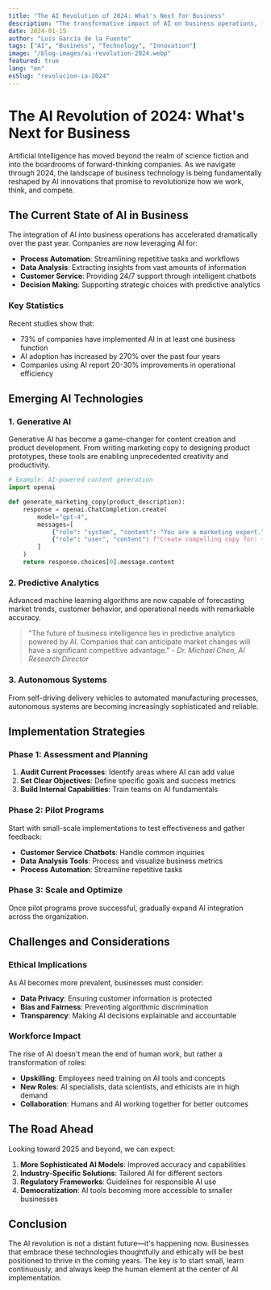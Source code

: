 ```yaml
---
title: "The AI Revolution of 2024: What's Next for Business"
description: "The transformative impact of AI on business operations, from automation to decision-making; what the future holds for organizations embracing artificial intelligence."
date: 2024-01-15
author: "Luis García de la Fuente"
tags: ["AI", "Business", "Technology", "Innovation"]
image: "/blog-images/ai-revolution-2024.webp"
featured: true
lang: "en"
esSlug: "revolucion-ia-2024"
---
```


# The AI Revolution of 2024: What's Next for Business

Artificial Intelligence has moved beyond the realm of science fiction and into the boardrooms of forward-thinking companies. As we navigate through 2024, the landscape of business technology is being fundamentally reshaped by AI innovations that promise to revolutionize how we work, think, and compete.

## The Current State of AI in Business

The integration of AI into business operations has accelerated dramatically over the past year. Companies are now leveraging AI for:

- **Process Automation**: Streamlining repetitive tasks and workflows
- **Data Analysis**: Extracting insights from vast amounts of information
- **Customer Service**: Providing 24/7 support through intelligent chatbots
- **Decision Making**: Supporting strategic choices with predictive analytics

### Key Statistics

Recent studies show that:
- 73% of companies have implemented AI in at least one business function
- AI adoption has increased by 270% over the past four years
- Companies using AI report 20-30% improvements in operational efficiency

## Emerging AI Technologies

### 1. Generative AI

Generative AI has become a game-changer for content creation and product development. From writing marketing copy to designing product prototypes, these tools are enabling unprecedented creativity and productivity.

```python
# Example: AI-powered content generation
import openai

def generate_marketing_copy(product_description):
    response = openai.ChatCompletion.create(
        model="gpt-4",
        messages=[
            {"role": "system", "content": "You are a marketing expert."},
            {"role": "user", "content": f"Create compelling copy for: {product_description}"}
        ]
    )
    return response.choices[0].message.content
```

### 2. Predictive Analytics

Advanced machine learning algorithms are now capable of forecasting market trends, customer behavior, and operational needs with remarkable accuracy.

> "The future of business intelligence lies in predictive analytics powered by AI. Companies that can anticipate market changes will have a significant competitive advantage." - *Dr. Michael Chen, AI Research Director*

### 3. Autonomous Systems

From self-driving delivery vehicles to automated manufacturing processes, autonomous systems are becoming increasingly sophisticated and reliable.

## Implementation Strategies

### Phase 1: Assessment and Planning

1. **Audit Current Processes**: Identify areas where AI can add value
2. **Set Clear Objectives**: Define specific goals and success metrics
3. **Build Internal Capabilities**: Train teams on AI fundamentals

### Phase 2: Pilot Programs

Start with small-scale implementations to test effectiveness and gather feedback:

- **Customer Service Chatbots**: Handle common inquiries
- **Data Analysis Tools**: Process and visualize business metrics
- **Process Automation**: Streamline repetitive tasks

### Phase 3: Scale and Optimize

Once pilot programs prove successful, gradually expand AI integration across the organization.

## Challenges and Considerations

### Ethical Implications

As AI becomes more prevalent, businesses must consider:

- **Data Privacy**: Ensuring customer information is protected
- **Bias and Fairness**: Preventing algorithmic discrimination
- **Transparency**: Making AI decisions explainable and accountable

### Workforce Impact

The rise of AI doesn't mean the end of human work, but rather a transformation of roles:

- **Upskilling**: Employees need training on AI tools and concepts
- **New Roles**: AI specialists, data scientists, and ethicists are in high demand
- **Collaboration**: Humans and AI working together for better outcomes

## The Road Ahead

Looking toward 2025 and beyond, we can expect:

1. **More Sophisticated AI Models**: Improved accuracy and capabilities
2. **Industry-Specific Solutions**: Tailored AI for different sectors
3. **Regulatory Frameworks**: Guidelines for responsible AI use
4. **Democratization**: AI tools becoming more accessible to smaller businesses

## Conclusion

The AI revolution is not a distant future—it's happening now. Businesses that embrace these technologies thoughtfully and ethically will be best positioned to thrive in the coming years. The key is to start small, learn continuously, and always keep the human element at the center of AI implementation.


